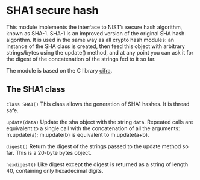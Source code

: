 <!-- module: sha1 -->
# SHA1 secure hash

This module implements the interface to NIST’s secure hash algorithm, known as SHA-1. SHA-1 is an improved version of
the original SHA hash algorithm. It is used in the same way as all crypto hash modules: an instance of the SHA class is
created, then feed this object with arbitrary strings/bytes using the update() method, and at any point you can ask it for the digest of the
concatenation of the strings fed to it so far.

The module is based on the C library [cifra](https://github.com/ctz/cifra).

## The SHA1 class


`class SHA1()`
This class allows the generation of SHA1 hashes. It is thread safe.


`update(data)`
Update the sha object with the string ```data```. Repeated calls are equivalent to a single call with the concatenation of all
the arguments: m.update(a); m.update(b) is equivalent to m.update(a+b).


`digest()`
Return the digest of the strings passed to the update method so far. This is a 20-byte bytes object.


`hexdigest()`
Like digest except the digest is returned as a string of length 40, containing only hexadecimal digits.
<!--stackedit_data:
eyJoaXN0b3J5IjpbMzQ5ODMwMzA4XX0=
-->